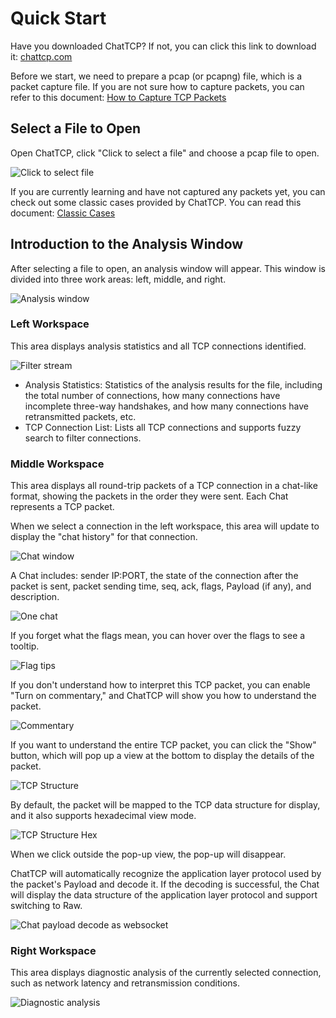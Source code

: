 # Quick Start

Have you downloaded ChatTCP? If not, you can click this link to download it: [chattcp.com](https://chattcp.com)

Before we start, we need to prepare a pcap (or pcapng) file, which is a packet capture file. If you are not sure how to capture packets, you can refer to this document: [How to Capture TCP Packets](/how-to-capture-tcp-packets)

## Select a File to Open

Open ChatTCP, click "Click to select a file" and choose a pcap file to open.

![Click to select file](/images/quick-start/click-to-select-file.png)

If you are currently learning and have not captured any packets yet, you can check out some classic cases provided by ChatTCP. You can read this document: [Classic Cases](/classic-case)

## Introduction to the Analysis Window

After selecting a file to open, an analysis window will appear. This window is divided into three work areas: left, middle, and right.

![Analysis window](/images/quick-start/analysis-window.png)

### Left Workspace

This area displays analysis statistics and all TCP connections identified.

![Filter stream](/images/quick-start/analysis-left-workspace.png)

* Analysis Statistics: Statistics of the analysis results for the file, including the total number of connections, how many connections have incomplete three-way handshakes, and how many connections have retransmitted packets, etc.
* TCP Connection List: Lists all TCP connections and supports fuzzy search to filter connections.

### Middle Workspace

This area displays all round-trip packets of a TCP connection in a chat-like format, showing the packets in the order they were sent. Each Chat represents a TCP packet.

When we select a connection in the left workspace, this area will update to display the "chat history" for that connection.

![Chat window](/images/quick-start/analysis-main-workspace.png)

A Chat includes: sender IP:PORT, the state of the connection after the packet is sent, packet sending time, seq, ack, flags, Payload (if any), and description.

![One chat](/images/quick-start/chat-struct.png)

If you forget what the flags mean, you can hover over the flags to see a tooltip.

![Flag tips](/images/quick-start/chat-tcp-flag-tips.png)

If you don't understand how to interpret this TCP packet, you can enable "Turn on commentary," and ChatTCP will show you how to understand the packet.

![Commentary](/images/quick-start/chat-commentary.png)

If you want to understand the entire TCP packet, you can click the "Show" button, which will pop up a view at the bottom to display the details of the packet.

![TCP Structure](/images/quick-start/tcp-structure.png)

By default, the packet will be mapped to the TCP data structure for display, and it also supports hexadecimal view mode.

![TCP Structure Hex](/images/quick-start/tcp-structure-hex.png)

When we click outside the pop-up view, the pop-up will disappear.

ChatTCP will automatically recognize the application layer protocol used by the packet's Payload and decode it. If the decoding is successful, the Chat will display the data structure of the application layer protocol and support switching to Raw.

![Chat payload decode as websocket](/images/quick-start/chat-payload-websocket.png)

### Right Workspace

This area displays diagnostic analysis of the currently selected connection, such as network latency and retransmission conditions.

![Diagnostic analysis](/images/quick-start/analysis-right-workspace.png)
